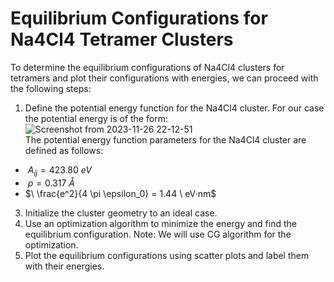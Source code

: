 # Equilibrium Configurations for Na4Cl4 Tetramer Clusters

To determine the equilibrium configurations of Na4Cl4 clusters for tetramers and plot their configurations with energies, we can proceed with the following steps:

1. Define the potential energy function for the Na4Cl4 cluster.
   For our case the potential energy is of the form:
![Screenshot from 2023-11-26 22-12-51](https://github.com/tirthbha/23-Homework7G1/assets/143649367/afc6ae15-76d1-41ef-80e6-0ca3a6e33c25)  
The potential energy function parameters for the Na4Cl4 cluster are defined as follows:
- $\ A_{ij} = 423.80 \ eV$
- $\ \rho = 0.317 \ Å$
- $\ \frac{e^2}{4 \pi \epsilon_0} = 1.44 \ eV·nm$


3. Initialize the cluster geometry to an ideal case.
4. Use an optimization algorithm to minimize the energy and find the equilibrium configuration.
   Note: We will use CG algorithm for the optimization.
6. Plot the equilibrium configurations using scatter plots and label them with their energies.
